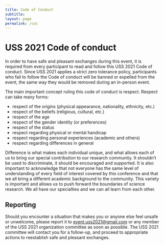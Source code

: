 ```yaml
---
title: Code of Conduct
subtitle: 
layout: page
permalink: /coc
---
```

# USS 2021 Code of conduct
In order to have safe and pleasant exchanges during this event, it is required from every participant to read and follow this USS 2021 Code of conduct. Since USS 2021 applies a strict zero tolerance policy, participants who fail to follow the Code of conduct will be banned or expelled from the event, the same way they would be removed during an in-person event.

The main important concept ruling this code of conduct is respect. Respect can take many forms:
- respect of the origins (physical appearance, nationality, ethnicity, etc.)
- respect of the beliefs (religious, cultural, etc.)
- respect of the age
- respect of the gender identity (or preferences)
- respect of the status
- respect regarding physical or mental handicap
- respect regarding personal experiences (academic and others)
- respect regarding differences in general

Difference is what makes each individual unique, and what allows each of us to bring our special contribution to our research community. It shouldn’t be used to discriminate, it should be encouraged and supported. It is also important to acknowledge that not everyone has the same level of understanding of every field of interest covered by this conference and that we all bring a different academic background to the community. This variety is important and allows us to push forward the boundaries of science research. We all have our specialties and we can all learn from each other.

## Reporting
Should you encounter a situation that makes you or anyone else feel unsafe or unwelcome, please report it to <event.uss2021@gmail.com> or any member of the USS 2021 organization committee as soon as possible. The USS 2021 committee will contact you for a follow-up, and proceed to appropriate actions to reestablish safe and pleasant exchanges.
